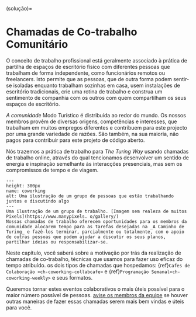 (solução)=
# Chamadas de Co-trabalho Comunitário

O conceito de trabalho profissional está geralmente associado à prática de partilha de espaços de escritório físico com diferentes pessoas que trabalham de forma independente, como funcionários remotos ou freelancers. Isto permite que as pessoas, que de outra forma podem sentir-se isoladas enquanto trabalham sozinhas em casa, usem instalações de escritório tradicionais, crie uma rotina de trabalho e construa um sentimento de companhia com os outros com quem compartilham os seus espaços de escritório.

_A comunidade_ Modo Turístico é distribuída ao redor do mundo. Os nossos membros provêm de diversas origens, competências e interesses, que trabalham em muitos empregos diferentes e contribuem para este projecto por uma grande variedade de razões. São também, na sua maioria, não pagos para contribuir para este projeto de código aberto.

Nós trazemos a prática de trabalho para _The Turing Way_ usando chamadas de trabalho online, através do qual tencionamos desenvolver um sentido de energia e inspiração semelhante às interacções presenciais, mas sem os compromissos de tempo e de viagem.

```{figure} ../figures/coworking.png
---
height: 300px
name: coworking
alt: Uma ilustração de um grupo de pessoas que estão trabalhando juntos e discutindo algo
---
Uma ilustração de um grupo de trabalho. [Imagem sem realeza de muitos Pixels](https://www.manypixels. o/gallery/)
Nossas chamadas de trabalho oferecem oportunidades para os membros da comunidade alocarem tempo para as tarefas desejadas na _A Caminho de Turing_ e fazê-los terminar, parcialmente ou totalmente, com o apoio de outras pessoas que podem ajudar a discutir os seus planos, partilhar ideias ou responsabilizar-se.
```

Neste capítulo, você saberá sobre a motivação por trás da realização de chamadas de co-trabalho, técnicas que usamos para fazer uso eficaz do tempo atribuído. os dois tipos de chamadas que hospedamos: {ref}`Cafes de Colaboração <ch-coworking-collabcafe>` e {ref}`Programação Semanal<ch-coworking-weekly>` e seus formatos.

Queremos tornar estes eventos colaborativos o mais úteis possível para o maior número possível de pessoas. [avise os membros da equipe](/README.md#get-in-touch) se houver outras maneiras de fazer essas chamadas serem mais bem vindas e úteis para você.
